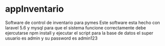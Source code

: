 # appInventario
Software de control de inventario para pymes 
Este software esta hecho con laravel 5.6 y mysql 
para que el sistema funcione correctamente debe ejercutarse
npm install
y ejecutar el script para la base de datos
el super usuario es admin y su password es admin123

